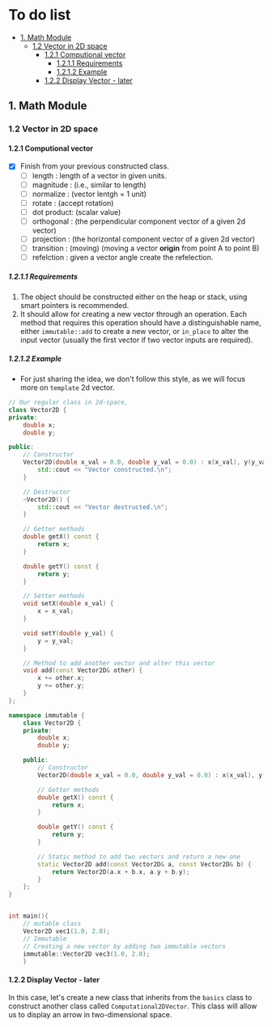 # To do list

<!-- vim-markdown-toc GitLab -->

* [1. Math Module](#1-math-module)
    * [1.2 Vector in 2D space](#12-vector-in-2d-space)
        * [1.2.1 Computional vector](#121-computional-vector)
            * [1.2.1.1 Requirements](#1211-requirements)
            * [1.2.1.2 Example](#1212-example)
        * [1.2.2 Display Vector - later](#122-display-vector-later)

<!-- vim-markdown-toc -->

## 1. Math Module

### 1.2 Vector in 2D space

#### 1.2.1 Computional vector

- [x] Finish from your previous constructed class.
  - [ ] length : length of a vector in given units.
  - [ ] magnitude : (i.e., similar to length)
  - [ ] normalize : (vector lentgh = 1 unit)
  - [ ] rotate : (accept rotation)
  - [ ] dot product: (scalar value)
  - [ ] orthogonal : (the perpendicular component vector of a given 2d vector)
  - [ ] projection : (the horizontal component vector of a given 2d vector)
  - [ ] transition : (moving) (moving a vector **origin** from point A to point B)
  - [ ] refelction : given a vector angle create the refelection.

##### 1.2.1.1 Requirements

1. The object should be constructed either on the heap or stack, using smart
   pointers is recommended.
2. It should allow for creating a new vector through an operation. Each method
   that requires this operation should have a distinguishable name, either
   `immutable::add` to create a new vector, or `in_place` to alter the input vector
   (usually the first vector if two vector inputs are required).

##### 1.2.1.2 Example

- For just sharing the idea, we don't follow this style, as we will focus more
  on `template` 2d vector.

```cpp
// Our regular class in 2d-space,
class Vector2D {
private:
    double x;
    double y;

public:
    // Constructor
    Vector2D(double x_val = 0.0, double y_val = 0.0) : x(x_val), y(y_val) {
        std::cout << "Vector constructed.\n";
    }

    // Destructor
    ~Vector2D() {
        std::cout << "Vector destructed.\n";
    }

    // Getter methods
    double getX() const {
        return x;
    }

    double getY() const {
        return y;
    }

    // Setter methods
    void setX(double x_val) {
        x = x_val;
    }

    void setY(double y_val) {
        y = y_val;
    }

    // Method to add another vector and alter this vector
    void add(const Vector2D& other) {
        x += other.x;
        y += other.y;
    }
};

namespace immutable {
    class Vector2D {
    private:
        double x;
        double y;

    public:
        // Constructor
        Vector2D(double x_val = 0.0, double y_val = 0.0) : x(x_val), y(y_val) {}

        // Getter methods
        double getX() const {
            return x;
        }

        double getY() const {
            return y;
        }

        // Static method to add two vectors and return a new one
        static Vector2D add(const Vector2D& a, const Vector2D& b) {
            return Vector2D(a.x + b.x, a.y + b.y);
        }
    };
}


int main(){
    // mutable class
    Vector2D vec1(1.0, 2.0);
    // Immutable
    // Creating a new vector by adding two immutable vectors
    immutable::Vector2D vec3(1.0, 2.0);
    }

```

#### 1.2.2 Display Vector - later

In this case, let's create a new class that inherits from the `basics` class to
construct another class called `Computational2DVector`. This class will allow
us to display an arrow in two-dimensional space.

